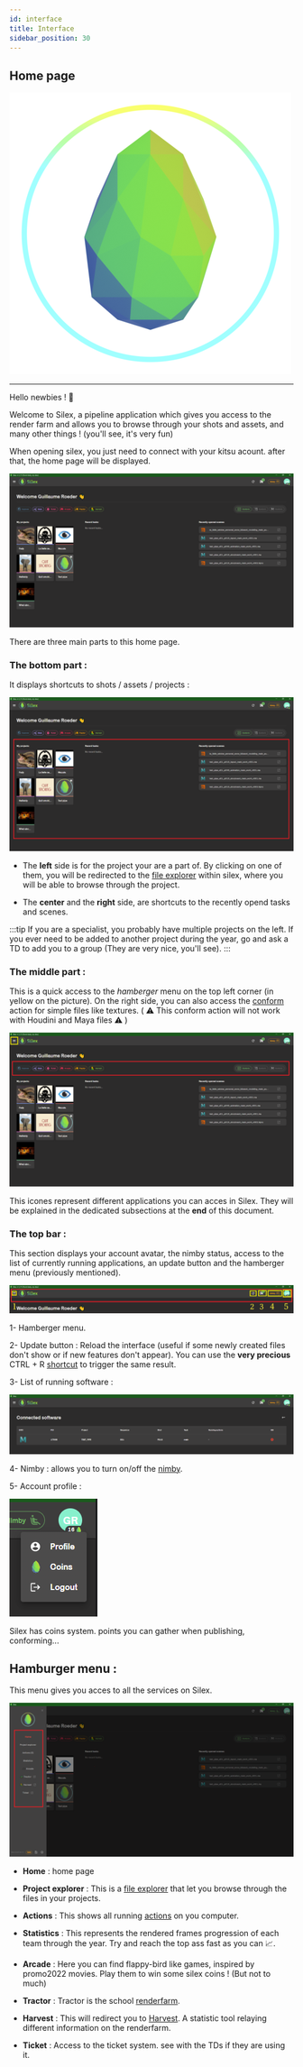 ```yaml
---
id: interface
title: Interface
sidebar_position: 30
---
```


## Home page 

![](../../../static/img/user_guide/silex_logo.png)

---

Hello newbies ! 🖖

Welcome to Silex, a pipeline application which gives you access to the render farm and allows you to browse through your shots and assets, and many other things ! (you'll see, it's very fun)

When opening silex, you just need to connect with your kitsu acount.
after that, the home page will be displayed.

![](../../../static/img/user_guide/home_page/silex_home_page.PNG)

There are three main parts to this home page.

### The bottom part :

It displays shortcuts to shots / assets / projects :

![](../../../static/img/user_guide/home_page/silex_home_page_frame_bottom.png)

- The **left** side is for the project your are a part of. By clicking on one of them, you will be redirected to the [file explorer](file-explorer.md) within silex, where you will be able to browse through the project.

- The **center** and the **right** side, are shortcuts to the recently opend tasks and scenes.

:::tip
If you are a specialist, you probably have multiple projects on the left. If you ever need to be added to another project during the year, go and ask a TD to add you to a group (They are very nice, you'll see).
:::

### The middle part :

This is a quick access to the _hamberger_ menu on the top left corner (in yellow on the picture). On the right side, you can also access the [conform](../actions/conform.md) action for simple files like textures. ( ⚠️ This conform action will not work with Houdini and Maya files ⚠️ )

![](../../../static/img/user_guide/home_page/silex_home_page_frame_middle.png)

This icones represent different applications you can acces in Silex. They will be explained in the dedicated subsections at the __end__ of this document.

### The top bar :

This section displays your account avatar, the nimby status, access to the list of currently running applications, an update button and the hamberger menu (previously mentioned).

![](../../../static/img/user_guide/home_page/silex_home_page_frame_top.png)

1- Hamberger menu.

2- Update button : Reload the interface (useful if some newly created files don't show or if new features don't appear). You can use the **very precious** CTRL + R [shortcut](../shortcuts.md) to trigger the same result.

3- List of running software :

![](../../../static/img/user_guide/home_page/silex_home_page_running_software.PNG)


4- Nimby : allows you to turn on/off the [nimby](nimby.md).

5- Account profile :

![](../../../static/img/user_guide/home_page/silex_home_page_profile.PNG)

Silex has coins system. points you can gather when publishing, conforming...

## Hamburger menu :

This menu gives you acces to all the services on Silex.

![](../../../static/img/user_guide/home_page/silex_home_page_hamburger.PNG)

- **Home** : home page

- **Project explorer** : This is a [file explorer](file-explorer.md) that let you browse through the files in your projects.
- **Actions** : This shows all running [actions](../basic-concepts/actions.md) on you computer.

- **Statistics** : This represents the rendered frames progression of each team through the year. Try and reach the top ass fast as you can 📈.

- **Arcade** : Here you can find flappy-bird like games, inspired by promo2022 movies. Play them to win some silex coins ! (But not to much)

- **Tractor** : Tractor is the school [renderfarm](../renderfarm/renderfarm.md).

- **Harvest** : This will redirect you to [Harvest](../harvest/harvest.md). A statistic tool relaying different information on the renderfarm.

- **Ticket** : Access to the ticket system. see with the TDs if they are using it.

